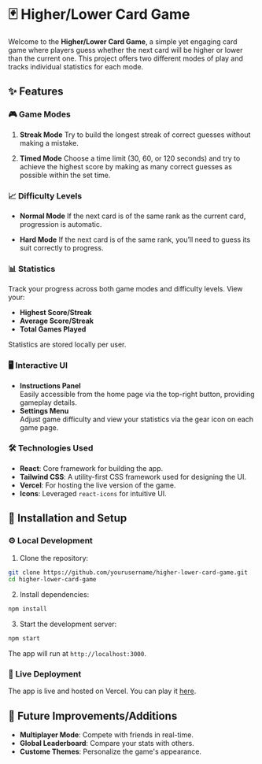 # 🃏 Higher/Lower Card Game

Welcome to the **Higher/Lower Card Game**, a simple yet engaging card game where players guess whether the next card will be higher or lower than the current one. This project offers two different modes of play and tracks individual statistics for each mode.

## ✨ Features

### 🎮 Game Modes
1. **Streak Mode**
   Try to build the longest streak of correct guesses without making a mistake.  

2. **Timed Mode**
   Choose a time limit (30, 60, or 120 seconds) and try to achieve the highest score by making as many correct guesses as possible within the set time.


### 📈 Difficulty Levels
- **Normal Mode**
  If the next card is of the same rank as the current card, progression is automatic.
  
- **Hard Mode**
  If the next card is of the same rank, you’ll need to guess its suit correctly to progress.


### 📊 Statistics
Track your progress across both game modes and difficulty levels. View your:
- **Highest Score/Streak**  
- **Average Score/Streak**  
- **Total Games Played**  

Statistics are stored locally per user.

### 🖥️ Interactive UI
- **Instructions Panel**  
  Easily accessible from the home page via the top-right button, providing gameplay details.  
- **Settings Menu**  
  Adjust game difficulty and view your statistics via the gear icon on each game page.  

### 🛠️ Technologies Used
- **React**: Core framework for building the app.
- **Tailwind CSS**: A utility-first CSS framework used for designing the UI.
- **Vercel**: For hosting the live version of the game.
- **Icons**: Leveraged  ```react-icons``` for intuitive UI.

## 🔧 Installation and Setup

### ⚙️ Local Development
1. Clone the repository:

```bash
git clone https://github.com/yourusername/higher-lower-card-game.git
cd higher-lower-card-game
```

2. Install dependencies:

```bash
npm install
```

3. Start the development server:

```bash
npm start
```
The app will run at ```http://localhost:3000```.

### 🚀 Live Deployment
The app is live and hosted on Vercel. You can play it [here](https://higher-lower-game-iota.vercel.app/).

## 🔮 Future Improvements/Additions
- **Multiplayer Mode**: Compete with friends in real-time.
- **Global Leaderboard**: Compare your stats with others.
- **Custome Themes**: Personalize the game's appearance.